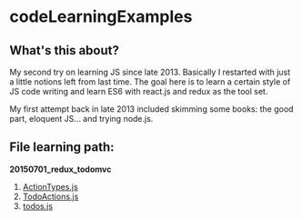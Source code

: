 # codeLearningExamples

## What's this about?

My second try on learning JS since late 2013. Basically I restarted with just a little notions left from last time. The goal here is to learn a certain style of JS code writing and learn ES6 with react.js and redux as the tool set.

My first attempt back in late 2013 included skimming some books: the good part, eloquent JS... and trying node.js.

## File learning path:

**20150701_redux_todomvc**

1. [ActionTypes.js](https://github.com/liweiz/codeLearningExamples/blob/master/20150701_redux_todomvc%2Fconstants%2FActionTypes.js)
2. [TodoActions.js](https://github.com/liweiz/codeLearningExamples/blob/master/20150701_redux_todomvc%2Factions%2FTodoActions.js)
3. [todos.js](https://github.com/liweiz/codeLearningExamples/blob/master/20150701_redux_todomvc%2Fstores%2Ftodos.js)
